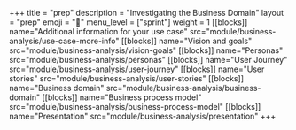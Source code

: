 +++
title = "prep"
description = "Investigating the Business Domain"
layout = "prep"
emoji = "📅"
menu_level = ["sprint"]
weight = 1
[[blocks]]
name="Additional information for your use case"
src="module/business-analysis/use-case-more-info"
[[blocks]]
name="Vision and goals"
src="module/business-analysis/vision-goals"
[[blocks]]
name="Personas"
src="module/business-analysis/personas"
[[blocks]]
name="User Journey"
src="module/business-analysis/user-journey"
[[blocks]]
name="User stories"
src="module/business-analysis/user-stories"
[[blocks]]
name="Business domain"
src="module/business-analysis/business-domain"
[[blocks]]
name="Business process model"
src="module/business-analysis/business-process-model"
[[blocks]]
name="Presentation"
src="module/business-analysis/presentation"
+++